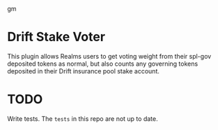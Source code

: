 gm


# Drift Stake Voter
This plugin allows Realms users to get voting weight from their spl-gov deposited tokens as normal, but also counts any governing tokens deposited in their Drift insurance pool stake account. 

# TODO
Write tests. The `tests` in this repo are not up to date.